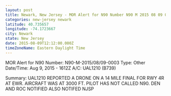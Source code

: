 ```yaml
---
layout: post
title: Newark, New Jersey - MOR Alert for N90 Number N90 M 2015 08 09 0003 Type Other Date Time
categories: new-jersey newark
latitude: 40.735657
longitude: -74.1723667
city: Newark
state: New Jersey
date: 2015-08-09T12:12:00.000Z
timeZoneName: Eastern Daylight Time
---
```


MOR Alert for N90
Number: N90-M-2015/08/09-0003
Type: Other
Date/Time: Aug 9, 2015 - 1612Z
A/C: UAL1210 (B739)

Summary: UAL1210 REPORTED A DRONE ON A 14 MILE FINAL FOR RWY 4R AT EWR. AIRCRAFT WAS AT 3000 FT. PILOT HAS NOT CALLED N90. DEN AND ROC NOTIFIED ALSO NOTIFED NJSP 
